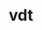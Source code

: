 ---
title: "vdt"
layout: cache
categories: [package, develop]
meta: {"compilers": ["gcc@=11.4.0"], "num_specs": 5, "num_specs_by_stack": {"hep": 5, "root": 5}, "oss": ["ubuntu22.04"], "platforms": ["linux"], "stacks": ["hep", "root"], "targets": ["x86_64_v3"], "versions": ["0.4.4"]}
spec_details: [{"compiler": "gcc@=11.4.0", "hash": "6m3wdxh37kwbztt67artzwrhyhf6m2xm", "os": "ubuntu22.04", "platform": "linux", "size": "-", "stacks": ["hep", "root"], "target": "x86_64_v3", "variants": ["build_system=cmake", "build_type=Release", "generator=make", "~ipo", "~preload"], "versions": ["0.4.4"]}, {"compiler": "gcc@=11.4.0", "hash": "cswac5uuu2oakq4oahsxpw4bqzldwnt6", "os": "ubuntu22.04", "platform": "linux", "size": "-", "stacks": ["hep", "root"], "target": "x86_64_v3", "variants": ["build_system=cmake", "build_type=Release", "generator=make", "~ipo", "~preload"], "versions": ["0.4.4"]}, {"compiler": "gcc@=11.4.0", "hash": "lp45wyo7wfkxujyqkkdzzdsg3cmfempz", "os": "ubuntu22.04", "platform": "linux", "size": "-", "stacks": ["hep", "root"], "target": "x86_64_v3", "variants": ["build_system=cmake", "build_type=Release", "generator=make", "~ipo", "~preload"], "versions": ["0.4.4"]}, {"compiler": "gcc@=11.4.0", "hash": "nojhrtubuewyusuovm3wsxstecf3al5k", "os": "ubuntu22.04", "platform": "linux", "size": "-", "stacks": ["hep", "root"], "target": "x86_64_v3", "variants": ["build_system=cmake", "build_type=Release", "generator=make", "~ipo", "~preload"], "versions": ["0.4.4"]}, {"compiler": "gcc@=11.4.0", "hash": "ywzwdplxynwg66m7hbrif5bodqofdsbu", "os": "ubuntu22.04", "platform": "linux", "size": "-", "stacks": ["hep", "root"], "target": "x86_64_v3", "variants": ["build_system=cmake", "build_type=Release", "generator=make", "~ipo", "~preload"], "versions": ["0.4.4"]}]
---